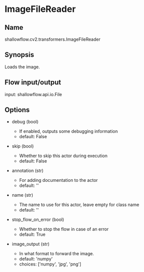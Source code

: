 # ImageFileReader

## Name
shallowflow.cv2.transformers.ImageFileReader

## Synopsis
Loads the image.

## Flow input/output
input: shallowflow.api.io.File

## Options
* debug (bool)

  * If enabled, outputs some debugging information
  * default: False

* skip (bool)

  * Whether to skip this actor during execution
  * default: False

* annotation (str)

  * For adding documentation to the actor
  * default: ''

* name (str)

  * The name to use for this actor, leave empty for class name
  * default: ''

* stop_flow_on_error (bool)

  * Whether to stop the flow in case of an error
  * default: True

* image_output (str)

  * In what format to forward the image.
  * default: 'numpy'
  * choices: ['numpy', 'jpg', 'png']

